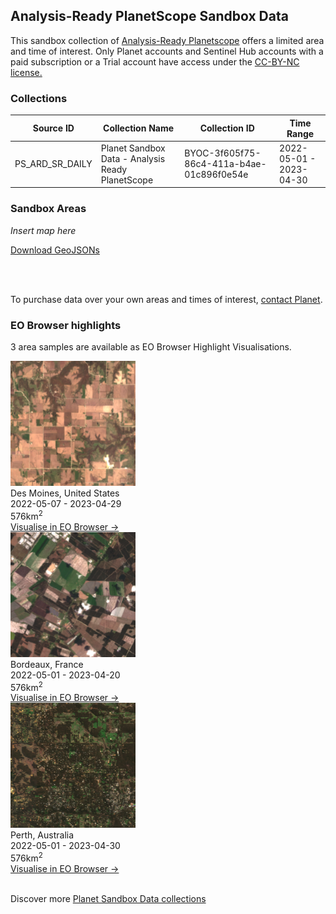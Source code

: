 ## Analysis-Ready PlanetScope Sandbox Data

<p> This sandbox collection of  <a href="../analysis-ready-planetscope/">Analysis-Ready Planetscope</a> offers a limited area and time of interest. Only Planet accounts and Sentinel Hub accounts with a paid subscription or a Trial account have access under the <a href="https://creativecommons.org/licenses/by-nc/4.0/">CC-BY-NC license.</a></p>

### Collections

<table>
  <thead>
    <tr>
      <th>Source ID</th>
      <th>Collection Name</th>
      <th>Collection ID</th>
      <th>Time Range</th>
    </tr>
  </thead>
  <tbody>
    <tr>
      <td>PS_ARD_SR_DAILY</td>
      <td>Planet Sandbox Data - Analysis Ready PlanetScope</td>
      <td>BYOC-3f605f75-86c4-411a-b4ae-01c896f0e54e</td>
      <td>2022-05-01 - 2023-04-30</td>
    </tr>
   </tbody>
</table>

### Sandbox Areas
*Insert map here*

<a href="../analysis-ready-planetscope/polygons.geojson" download>Download GeoJSONs</a>

<br>
<br>

To purchase data over your own areas and times of interest, <a href="https://www.planet.com/contact-sales/#contact-sales)" target="_blank">contact Planet</a>.
### EO Browser highlights
3 area samples are available as EO Browser Highlight Visualisations.
<br>
<div class="container33">
    <div class="image-card">
      <a href='https://apps.sentinel-hub.com/eo-browser/?zoom=12&lat=41.3&lng=-93.9558&themeId=PLANET_SANDBOX&visualizationUrl=https%3A%2F%2Fservices.sentinel-hub.com%2Fogc%2Fwms%2F23b2442b-a5bb-42b5-87cd-916e28c34a5e&datasetId=3f605f75-86c4-411a-b4ae-01c896f0e54e&fromTime=2023-04-19T00%3A00%3A00.000Z&toTime=2023-04-19T23%3A59%3A59.999Z&layerId=0_TRUE-COLOR-CLOUDMASKED&demSource3D="MAPZEN"' target="_blank"><img src="ARPS_Des_Moines.png" alt="EOB Highlight 1" class="imagette"></a>
        <div class="info">
            <div class="title">Des Moines, United States</div>
            <div class="text">
              2022-05-07 - 2023-04-29<br>
              576km<sup>2</sup>
            </div>
            <div class="eob-link"><a href='https://apps.sentinel-hub.com/eo-browser/?zoom=12&lat=41.3&lng=-93.9558&themeId=PLANET_SANDBOX&visualizationUrl=https%3A%2F%2Fservices.sentinel-hub.com%2Fogc%2Fwms%2F23b2442b-a5bb-42b5-87cd-916e28c34a5e&datasetId=3f605f75-86c4-411a-b4ae-01c896f0e54e&fromTime=2023-04-19T00%3A00%3A00.000Z&toTime=2023-04-19T23%3A59%3A59.999Z&layerId=0_TRUE-COLOR-CLOUDMASKED&demSource3D="MAPZEN"' target="_blank">Visualise in EO Browser -></a></div>
        </div>
    </div>
    <div class="image-card">
      <a href='https://apps.sentinel-hub.com/eo-browser/?zoom=12&lat=44.73491&lng=-0.67566&themeId=PLANET_SANDBOX&visualizationUrl=https%3A%2F%2Fservices.sentinel-hub.com%2Fogc%2Fwms%2F23b2442b-a5bb-42b5-87cd-916e28c34a5e&datasetId=3f605f75-86c4-411a-b4ae-01c896f0e54e&fromTime=2023-04-18T00%3A00%3A00.000Z&toTime=2023-04-18T23%3A59%3A59.999Z&layerId=0_TRUE-COLOR-CLOUDMASKED&demSource3D="MAPZEN"' target="_blank"><img src="ARPS_Bordeaux.png" alt="EOB Highlight 2" class="imagette"></a>
        <div class="info">
            <div class="title">Bordeaux, France</div>
            <div class="text">
                2022-05-01 - 2023-04-20<br>
                576km<sup>2</sup>
            </div>
            <div class="eob-link"><a href='https://apps.sentinel-hub.com/eo-browser/?zoom=12&lat=44.73491&lng=-0.67566&themeId=PLANET_SANDBOX&visualizationUrl=https%3A%2F%2Fservices.sentinel-hub.com%2Fogc%2Fwms%2F23b2442b-a5bb-42b5-87cd-916e28c34a5e&datasetId=3f605f75-86c4-411a-b4ae-01c896f0e54e&fromTime=2023-04-18T00%3A00%3A00.000Z&toTime=2023-04-18T23%3A59%3A59.999Z&layerId=0_TRUE-COLOR-CLOUDMASKED&demSource3D="MAPZEN"' target="_blank">Visualise in EO Browser -></a></div>
        </div>
    </div>
    <div class="image-card">
      <a href='https://apps.sentinel-hub.com/eo-browser/?zoom=12&lat=-31.9137&lng=116.1481&themeId=PLANET_SANDBOX&visualizationUrl=https%3A%2F%2Fservices.sentinel-hub.com%2Fogc%2Fwms%2F23b2442b-a5bb-42b5-87cd-916e28c34a5e&datasetId=3f605f75-86c4-411a-b4ae-01c896f0e54e&fromTime=2023-04-29T00%3A00%3A00.000Z&toTime=2023-04-29T23%3A59%3A59.999Z&layerId=0_TRUE-COLOR-CLOUDMASKED&demSource3D="MAPZEN"' target="_blank"><img src="ARPS_Perth.png" alt="EOB Highlight 3" class="imagette"></a>
        <div class="info">
            <div class="title">Perth, Australia</div>
            <div class="text">
                2022-05-01 - 2023-04-30<br>
                576km<sup>2</sup>
            </div>
            <div class="eob-link"><a href='https://apps.sentinel-hub.com/eo-browser/?zoom=12&lat=-31.9137&lng=116.1481&themeId=PLANET_SANDBOX&visualizationUrl=https%3A%2F%2Fservices.sentinel-hub.com%2Fogc%2Fwms%2F23b2442b-a5bb-42b5-87cd-916e28c34a5e&datasetId=3f605f75-86c4-411a-b4ae-01c896f0e54e&fromTime=2023-04-29T00%3A00%3A00.000Z&toTime=2023-04-29T23%3A59%3A59.999Z&layerId=0_TRUE-COLOR-CLOUDMASKED&demSource3D="MAPZEN"' target="_blank" target="_blank">Visualise in EO Browser -></a></div>
        </div>
    </div>
</div>
<br>

Discover more [Planet Sandbox Data collections](../planet-sandbox-data/)
